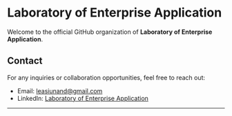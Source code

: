 # Laboratory of Enterprise Application


Welcome to the official GitHub organization of **Laboratory of Enterprise Application**.

## Contact

For any inquiries or collaboration opportunities, feel free to reach out:

- Email: [leasiunand@gmail.com](mailto:contact@yourorg.com)
- LinkedIn: [Laboratory of Enterprise Application](https://linkedin.com/company/laboratory-of-enterprise-application)

---
